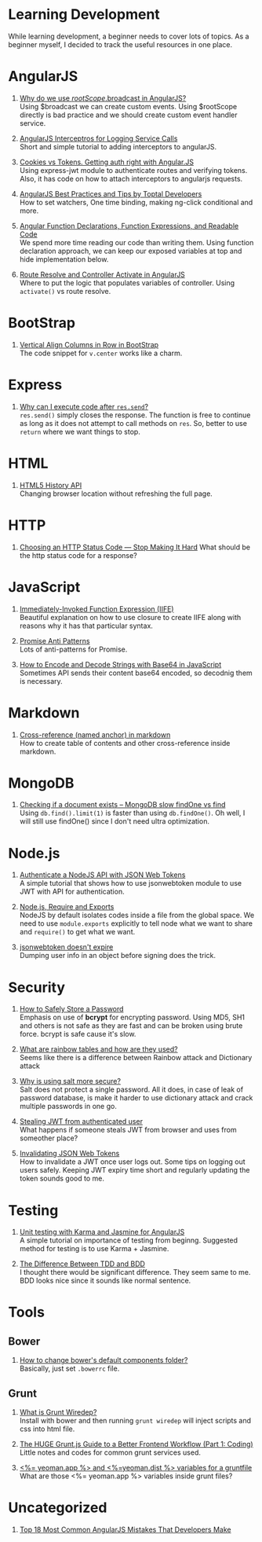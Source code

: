 # Learning Development

While learning development, a beginner needs to cover lots of topics. As a beginner myself, I decided to track the useful resources in one place.

# AngularJS

1. [Why do we use $rootScope.$broadcast in AngularJS?](http://stackoverflow.com/questions/24830679/why-do-we-use-rootscope-broadcast-in-angularjs/24831979#24831979)  
Using $broadcast we can create custom events. Using $rootScope directly is bad practice and we should create custom event handler service.

1. [AngularJS Interceptros for Logging Service Calls](http://intown.biz/2015/02/04/angularjs-interceptors/)  
Short and simple tutorial to adding interceptors to angularJS.

1. [Cookies vs Tokens. Getting auth right with Angular.JS](https://auth0.com/blog/2014/01/07/angularjs-authentication-with-cookies-vs-token/)  
Using express-jwt module to authenticate routes and verifying tokens. Also, it has code on how to attach interceptors to angularjs requests.

1. [AngularJS Best Practices and Tips by Toptal Developers](http://www.toptal.com/angular-js/tips-and-practices)  
How to set watchers, One time binding, making ng-click conditional and more.

1. [Angular Function Declarations, Function Expressions, and Readable Code](http://www.johnpapa.net/angular-function-declarations-function-expressions-and-readable-code/)  
We spend more time reading our code than writing them. Using function declaration approach, we can keep our exposed variables at top and hide implementation below.

1. [Route Resolve and Controller Activate in AngularJS](http://www.johnpapa.net/route-resolve-and-controller-activate-in-angularjs/)  
Where to put the logic that populates variables of controller. Using `activate()` vs route resolve.

# BootStrap

1. [Vertical Align Columns in Row in BootStrap](http://stackoverflow.com/questions/28077398/twitter-bootstrap-3-vertical-align-columns-in-a-row-middle)  
The code snippet for `v.center` works like a charm.

# Express

1. [Why can I execute code after `res.send`?](http://stackoverflow.com/questions/16180502/node-express-why-can-i-execute-code-after-res-send)  
`res.send()` simply closes the response. The function is free to continue as long as it does not attempt to call methods on `res`. So, better to use `return` where we want things to stop.

# HTML

1. [HTML5 History API ](http://diveintohtml5.info/history.html)  
Changing browser location without refreshing the full page.

# HTTP

1. [Choosing an HTTP Status Code — Stop Making It Hard](http://racksburg.com/choosing-an-http-status-code/)  What should be the http status code for a response?

# JavaScript

1. [Immediately-Invoked Function Expression (IIFE)](http://benalman.com/news/2010/11/immediately-invoked-function-expression/)  
Beautiful explanation on how to use closure to create IIFE along with reasons why it has that particular syntax.

1. [Promise Anti Patterns](http://taoofcode.net/promise-anti-patterns/)  
Lots of anti-patterns for Promise.

1. [How to Encode and Decode Strings with Base64 in JavaScript](https://scotch.io/quick-tips/how-to-encode-and-decode-strings-with-base64-in-javascript)  
Sometimes API sends their content base64 encoded, so decodnig them is necessary.

# Markdown

1. [Cross-reference (named anchor) in markdown](http://stackoverflow.com/questions/5319754/cross-reference-named-anchor-in-markdown/7335259#7335259)  
How to create table of contents and other cross-reference inside markdown.

# MongoDB

1. [Checking if a document exists – MongoDB slow findOne vs find](https://blog.serverdensity.com/checking-if-a-document-exists-mongodb-slow-findone-vs-find/)  
Using `db.find().limit(1)` is faster than using `db.findOne()`. Oh well, I will still use findOne() since I don't need ultra optimization.

# Node.js

1. [Authenticate a NodeJS API with JSON Web Tokens](https://scotch.io/tutorials/authenticate-a-node-js-api-with-json-web-tokens)  
A simple tutorial that shows how to use jsonwebtoken module to use JWT with API for authentication.

1. [Node.js, Require and Exports](http://openmymind.net/2012/2/3/Node-Require-and-Exports/)  
NodeJS by default isolates codes inside a file from the global space. We need to use `module.exports` explicitly to tell node what we want to share and `require()` to get what we want.

1. [jsonwebtoken doesn't expire](http://stackoverflow.com/questions/28874915/jsonwebtoken-doesnt-expire)  
Dumping user info in an object before signing does the trick.

# Security

1. [How to Safely Store a Password](http://codahale.com/how-to-safely-store-a-password/)  
Emphasis on use of **bcrypt** for encrypting password. Using MD5, SH1 and others is not safe as they are fast and can be broken using brute force. bcrypt is safe cause it's slow.

1. [What are rainbow tables and how are they used?](http://security.stackexchange.com/questions/379/what-are-rainbow-tables-and-how-are-they-used)  
  Seems like there is a difference between Rainbow attack and Dictionary attack

1. [Why is using salt more secure?](http://security.stackexchange.com/questions/14025/why-is-using-salt-more-secure)  
Salt does not protect a single password. All it does, in case of leak of password database, is make it harder to use dictionary attack and crack multiple passwords in one go.

1. [Stealing JWT from authenticated user](https://ask.auth0.com/t/stealing-jwt-from-authenticated-user/352)  
What happens if someone steals JWT from browser and uses from someother place?

1. [Invalidating JSON Web Tokens](http://stackoverflow.com/questions/21978658/invalidating-json-web-tokens/23089839#23089839)  
How to invalidate a JWT once user logs out. Some tips on logging out users safely. Keeping JWT expiry time short and regularly updating the token sounds good to me.

# Testing

1. [Unit testing with Karma and Jasmine for AngularJS](https://blog.logentries.com/2015/01/unit-testing-with-karma-and-jasmine-for-angularjs/)  
A simple tutorial on importance of testing from beginng. Suggested method for testing is to use Karma + Jasmine.

1. [The Difference Between TDD and BDD](https://joshldavis.com/2013/05/27/difference-between-tdd-and-bdd/)  
I thought there would be significant difference. They seem same to me. BDD looks nice since it sounds like normal sentence.

# Tools

## Bower

1. [How to change bower's default components folder?](http://stackoverflow.com/questions/14079833/how-to-change-bowers-default-components-folder)  
Basically, just set `.bowerrc` file.

## Grunt

1. [What is Grunt Wiredep?](http://stephenplusplus.github.io/grunt-wiredep/)  
Install with bower and then running `grunt wiredep` will inject scripts and css into html file.

1. [The HUGE Grunt.js Guide to a Better Frontend Workflow (Part 1: Coding)](https://blog.srcclr.com/huge-grunt-js-guide-better-frontend-workflow/)  
Little notes and codes for common grunt services used.

1. [<%= yeoman.app %> and <%=yeoman.dist %> variables for a gruntfile](http://stackoverflow.com/questions/21420593/yeoman-app-and-yeoman-dist-variables-for-a-gruntfile)  
What are those <%= yeoman.app %> variables inside grunt files?

# Uncategorized

1. [Top 18 Most Common AngularJS Mistakes That Developers Make](http://www.toptal.com/angular-js/top-18-most-common-angularjs-developer-mistakes)  

